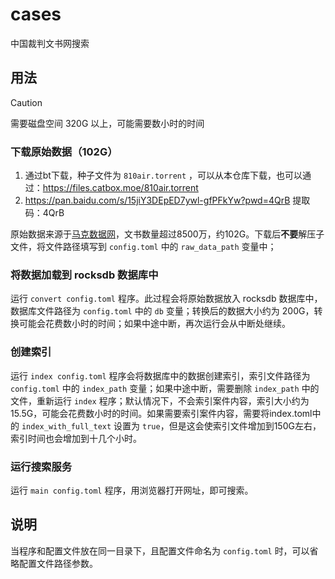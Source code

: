 # cases

中国裁判文书网搜索

## 用法

> [!CAUTION]
> 需要磁盘空间 320G 以上，可能需要数小时的时间


### 下载原始数据（102G）

1. 通过bt下载，种子文件为 `810air.torrent` ，可以从本仓库下载，也可以通过：https://files.catbox.moe/810air.torrent
2. https://pan.baidu.com/s/15jiY3DEpED7ywl-gfPFkYw?pwd=4QrB 提取码：4QrB 

原始数据来源于[马克数据网](https://www.macrodatas.cn/article/1147471898)，文书数量超过8500万，约102G。下载后**不要**解压子文件，将文件路径填写到 `config.toml` 中的 `raw_data_path` 变量中；

### 将数据加载到 rocksdb 数据库中

运行 `convert config.toml` 程序。此过程会将原始数据放入 rocksdb 数据库中，数据库文件路径为 `config.toml` 中的 `db` 变量；转换后的数据大小约为 200G，转换可能会花费数小时的时间；如果中途中断，再次运行会从中断处继续。

### 创建索引
运行 `index config.toml` 程序会将数据库中的数据创建索引，索引文件路径为 `config.toml` 中的 `index_path` 变量；如果中途中断，需要删除 `index_path` 中的文件，重新运行 `index` 程序；默认情况下，不会索引案件内容，索引大小约为 15.5G，可能会花费数小时的时间。如果需要索引案件内容，需要将index.toml中的 `index_with_full_text` 设置为 `true`，但是这会使索引文件增加到150G左右，索引时间也会增加到十几个小时。

### 运行搜索服务
运行 `main config.toml` 程序，用浏览器打开网址，即可搜索。

## 说明

当程序和配置文件放在同一目录下，且配置文件命名为 `config.toml` 时，可以省略配置文件路径参数。